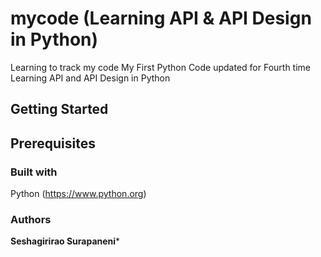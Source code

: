 # mycode (Learning API & API Design in Python)
Learning to track my code
My First Python Code updated for Fourth time
Learning API and API Design in Python
## Getting Started
## Prerequisites
### Built with 
Python (https://www.python.org)
### Authors
**Seshagirirao Surapaneni***

